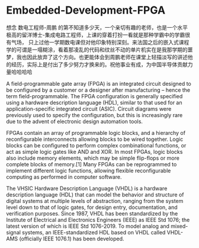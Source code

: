 # Embedded-Development-FPGA

想念 数电工程师-周鹏 的第不知道多少天，一个亲切有趣的老师，也是一个水平极高的留洋博士-集成电路工程师，上课的穿着打扮一看就是那种学霸中的学霸很有气场，
只上过他一学期数电课但对他印象特别深刻。来法国之后的嵌入式课程学的可谓是一塌糊涂，看着那凌乱的代码和纹丝不动的单片机实在是我那学期的噩梦，我也因此放弃了这个方向。也更能体会到周鹏老师在课堂上轻描淡写的讲述他的经历，实际上是付出了多少努力才换来的。祝他事业有成，为中国半导体贡献力量哈哈哈哈

A field-programmable gate array (FPGA) is an integrated circuit designed to be configured by a customer or a designer after manufacturing – hence the term field-programmable. The FPGA configuration is generally specified using a hardware description language (HDL), similar to that used for an application-specific integrated circuit (ASIC). Circuit diagrams were previously used to specify the configuration, but this is increasingly rare due to the advent of electronic design automation tools.



FPGAs contain an array of programmable logic blocks, and a hierarchy of reconfigurable interconnects allowing blocks to be wired together. Logic blocks can be configured to perform complex combinational functions, or act as simple logic gates like AND and XOR. In most FPGAs, logic blocks also include memory elements, which may be simple flip-flops or more complete blocks of memory.[1] Many FPGAs can be reprogrammed to implement different logic functions, allowing flexible reconfigurable computing as performed in computer software.



The VHSIC Hardware Description Language (VHDL) is a hardware description language (HDL) that can model the behavior and structure of digital systems at multiple levels of abstraction, ranging from the system level down to that of logic gates, for design entry, documentation, and verification purposes. Since 1987, VHDL has been standardized by the Institute of Electrical and Electronics Engineers (IEEE) as IEEE Std 1076; the latest version of which is IEEE Std 1076-2019. To model analog and mixed-signal systems, an IEEE-standardized HDL based on VHDL called VHDL-AMS (officially IEEE 1076.1) has been developed.




